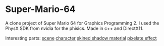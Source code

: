 # Super-Mario-64
 
A clone project of Super Mario 64 for Graphics Programming 2. I used the PhysX SDK from nvidia for the phisics. Made in c++ and DirectX11.

Interesting parts:
[scene](https://github.com/VictorGhys/Super-Mario-64/blob/main/OverlordProject/CourseObjects/Exam%20Super%20Mario/SuperMarioScene.cpp)
[character](https://github.com/VictorGhys/Super-Mario-64/blob/main/OverlordProject/CourseObjects/Exam%20Super%20Mario/Character.cpp)
[skined shadow material](https://github.com/VictorGhys/Super-Mario-64/blob/main/OverlordProject/Resources/Effects/Shadow/PosNormTex3D_Skinned_Shadow.fx)
[pixelate effect](https://github.com/VictorGhys/Super-Mario-64/blob/main/OverlordProject/Resources/Effects/Post/Pixelate.fx)
